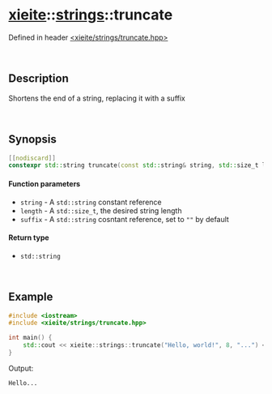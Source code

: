 # [xieite](../xieite.md)\:\:[strings](../strings.md)\:\:truncate
Defined in header [<xieite/strings/truncate.hpp>](../../include/xieite/strings/truncate.hpp)

&nbsp;

## Description
Shortens the end of a string, replacing it with a suffix

&nbsp;

## Synopsis
```cpp
[[nodiscard]]
constexpr std::string truncate(const std::string& string, std::size_t length, const std::string& suffix = "") noexcept;
```
#### Function parameters
- `string` - A `std::string` constant reference
- `length` - A `std::size_t`, the desired string length
- `suffix` - A `std::string` cosntant reference, set to `""` by default
#### Return type
- `std::string`

&nbsp;

## Example
```cpp
#include <iostream>
#include <xieite/strings/truncate.hpp>

int main() {
    std::cout << xieite::strings::truncate("Hello, world!", 8, "...") << '\n';
}
```
Output:
```
Hello...
```
